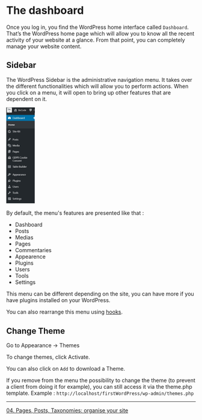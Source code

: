 
# The dashboard

Once you log in, you find the WordPress home interface called `Dashboard`. That’s the WordPress home page which will allow you to know all the recent activity of your website  at a glance. From that point, you can completely manage your website content.

 
## Sidebar

The WordPress Sidebar is the administrative navigation menu. It takes over the different functionalities which will allow you to perform actions. When you click on a menu, it will open to bring up other features that are dependent on it.

<img src="../images/menu-dashboard.jpg" width="15%">

By default, the menu's features are presented like that :

- Dashboard
- Posts
- Medias
- Pages
- Commentaries
- Appearence
- Plugins
- Users
- Tools
- Settings

This menu can be different depending on the site, you can have more if you have plugins installed on your WordPress.

You can also rearrange this menu using [hooks](https://code.tutsplus.com/articles/customizing-your-wordpress-admin--wp-24941).

## Change Theme

Go to Appearance -> Themes 

To change themes, click Activate.

You can also click on `Add` to download a Theme.

If you remove from the menu the possibility to change the theme (to prevent a client from doing it for example), you can still access it via the theme.php template. Example : `http://localhost/firstWordPress/wp-admin/themes.php`



----

[04. Pages, Posts, Taxonomies: organise your site](intro-02.filesstructure.md)

